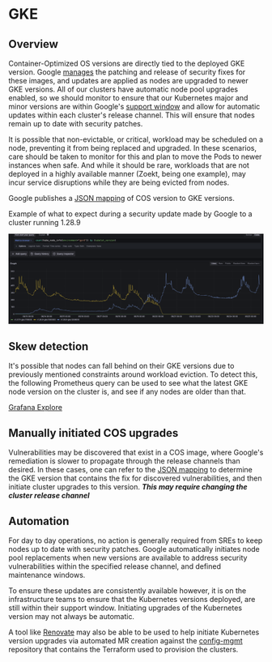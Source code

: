 # GKE

## Overview

Container-Optimized OS versions are directly tied to the deployed GKE version. Google [manages](https://cloud.google.com/kubernetes-engine/docs/resources/security-patching) the patching and release of security fixes for these images, and updates are applied as nodes are upgraded to newer GKE versions. All of our clusters have automatic node pool upgrades enabled, so we should monitor to ensure that our Kubernetes major and minor versions are within Google's [support window](https://cloud.google.com/kubernetes-engine/docs/release-schedule#schedule-for-release-channels) and allow for automatic updates within each cluster's release channel. This will ensure that nodes remain up to date with security patches.

It is possible that non-evictable, or critical, workload may be scheduled on a node, preventing it from being replaced and upgraded. In these scenarios, care should be taken to monitor for this and plan to move the Pods to newer instances when safe. And while it should be rare, workloads that are not deployed in a highly available manner (Zoekt, being one example), may incur service disruptions while they are being evicted from nodes.

Google publishes a [JSON mapping](https://www.gstatic.com/gke-image-maps/gke-to-cos.json) of COS version to GKE versions.

Example of what to expect during a security update made by Google to a cluster running 1.28.9

![gke patch update](../img/gke-update.png)

## Skew detection

It's possible that nodes can fall behind on their GKE versions due to previously mentioned constraints around workload eviction. To detect this, the following Prometheus query can be used to see what the latest GKE node version on the cluster is, and see if any nodes are older than that.

[Grafana Explore](https://dashboards.gitlab.net/explore?schemaVersion=1&panes=%7B%22i9z%22:%7B%22datasource%22:%22mimir-gitlab-gprd%22,%22queries%22:%5B%7B%22refId%22:%22B%22,%22expr%22:%22count%28kube_node_info%7Benvironment%3D%5C%22gprd%5C%22%7D%29%20by%20%28kubelet_version,%20cluster%29%22,%22range%22:true,%22instant%22:true,%22datasource%22:%7B%22type%22:%22prometheus%22,%22uid%22:%22mimir-gitlab-gprd%22%7D,%22editorMode%22:%22code%22,%22legendFormat%22:%22__auto%22%7D%5D,%22range%22:%7B%22from%22:%22now-1h%22,%22to%22:%22now%22%7D%7D%7D&orgId=1)

## Manually initiated COS upgrades

Vulnerabilities may be discovered that exist in a COS image, where Google's remediation is slower to propagate through the release channels than desired. In these cases, one can refer to the [JSON mapping](https://www.gstatic.com/gke-image-maps/gke-to-cos.json) to determine the GKE version that contains the fix for discovered vulnerabilities, and then initiate cluster upgrades to this version. ***This may require changing the cluster release channel***

## Automation

For day to day operations, no action is generally required from SREs to keep nodes up to date with security patches. Google automatically initiates node pool replacements when new versions are available to address security vulnerabilities within the specified release channel, and defined maintenance windows.

To ensure these updates are consistently available however, it is on the infrastructure teams to ensure that the Kubernetes versions deployed, are still within their support window. Initiating upgrades of the Kubernetes version may not always be automatic.

A tool like [Renovate](https://github.com/renovatebot/renovate) may also be able to be used to help initiate Kubernetes version upgrades via automated MR creation against the [config-mgmt](https://ops.gitlab.net/gitlab-com/gl-infra/config-mgmt) repository that contains the Terraform used to provision the clusters.
